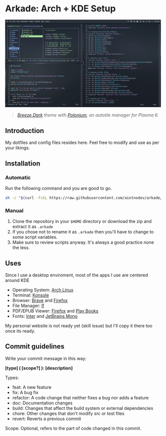 # Arkade: Arch + KDE Setup

![Screenshot](polonium.webp)

> _[Breeze Dark](https://invent.kde.org/plasma/breeze) theme with [Polonium](https://github.com/zeroxoneafour/polonium), an autotile manager for Plasma 6._

## Introduction

My dotfiles and config files resides here. Feel free to modify and use as per your likings.

## Installation

### Automatic

Run the following command and you are good to go.

```sh
sh -c "$(curl -fsSL https://raw.githubusercontent.com/aintnodev/arkade/master/scripts/install.sh)"
```

### Manual

1. Clone the repository in your `$HOME` directory or download the zip and extract it as `.arkade`
2. If you chose not to rename it as `.arkade` then you'll have to change to some script variables.
3. Make sure to review scripts anyway. It's always a good practice none the less.

## Uses

Since I use a desktop enviroment, most of the apps I use are centered around KDE

- Operating System: [Arch Linux](https://archlinux.org/)
- Terminal: [Konsole](https://invent.kde.org/utilities/konsole)
- Browser: [Brave](https://brave.com/) and [Firefox](https://www.mozilla.org/en-US/firefox/)
- File Manager: [lf](https://github.com/gokcehan/lf)
- PDF/EPUB Viewer: [Firefox](https://www.mozilla.org/en-US/firefox/) and [Play Books](https://play.google.com/books)
- Fonts: [Inter](https://github.com/rsms/inter) and [JetBrains Mono](https://github.com/JetBrains/JetBrainsMono)

My personal website is not ready yet (skill issue) but I'll copy it there too once its ready.

## Commit guidelines

Write your commit message in this way:

**[type] ( [scope?] ): [description]**

Types:

- feat: A new feature
- fix: A bug fix
- refactor: A code change that neither fixes a bug nor adds a feature
- doc: Documentation changes
- build: Changes that affect the build system or external dependencies
- chore: Other changes that don\'t modify src or test files
- revert: Reverts a previous commit

Scope: Optional, refers to the part of code changed in this commit.
